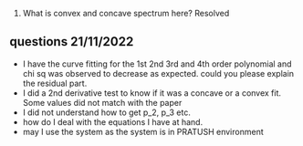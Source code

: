 1) What is convex and concave spectrum here? Resolved 
## questions 21/11/2022
- I have the curve fitting for the 1st 2nd 3rd and 4th order polynomial and chi sq was observed to decrease as expected. could you please explain the residual part.
- I did a 2nd derivative test to know if it was a concave or a convex fit. Some values did not match with the paper
- I did not understand how to get p_2, p_3 etc.
- how do I deal with the equations I have at hand.
- may I use the system as the system is in PRATUSH environment